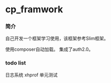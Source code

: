 # cp_framwork


### 简介
自己开发一个框架学习使用，该框架参考Slim框架。

使用composer自动加载。
集成了auth2.0。


### todo list
日志系统
xhprof
单元测试